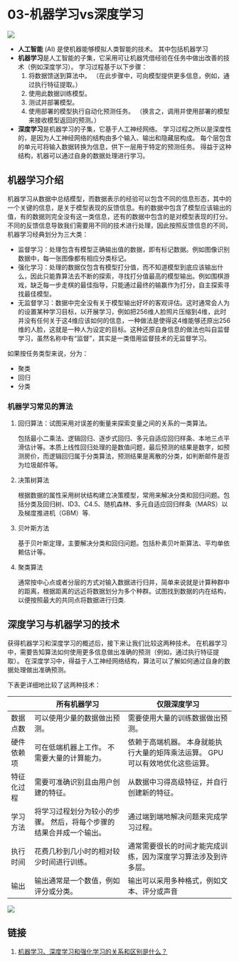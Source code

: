 # 03-机器学习vs深度学习

![](/images/ai-vs-machine-learning-vs-deep-learning.png)

- **人工智能** (AI) 是使机器能够模拟人类智能的技术。 其中包括机器学习
- **机器学习**是人工智能的子集，它采用可让机器凭借经验在任务中做出改善的技术（例如深度学习）。 学习过程基于以下步骤：
    1. 将数据馈送到算法中。 （在此步骤中，可向模型提供更多信息，例如，通过执行特征提取。）
    2. 使用此数据训练模型。
    3. 测试并部署模型。
    4. 使用部署的模型执行自动化预测任务。 （换言之，调用并使用部署的模型来接收模型返回的预测。）
- **深度学习**是机器学习的子集，它基于人工神经网络。 学习过程之所以是深度性的，是因为人工神经网络的结构由多个输入、输出和隐藏层构成。 每个层包含的单元可将输入数据转换为信息，供下一层用于特定的预测任务。 得益于这种结构，机器可以通过自身的数据处理进行学习。

## 机器学习介绍

机器学习从数据中总结模型，而数据表示的经验可以包含不同的信息形态，其中的一个关键的信息，是关于模型表现的反馈信息。有的数据中包含了模型应该输出的值，有的数据则完全没有这一类信息，还有的数据中包含的是对模型表现的打分。不同的反馈信息导致我们需要用不同的技术进行处理，因此按照反馈信息的不同，机器学习经典划分为三大类：

- 监督学习：处理包含有模型正确输出值的数据，即有标记数据。例如图像识别数据中，每一张图像都有相应分类标记。
- 强化学习：处理的数据仅包含有模型打分值，而不知道模型到底应该输出什么，因此只能靠算法去不断的探索，寻找打分值最高的模型输出。例如围棋游戏，缺乏每一步走棋的最佳指导，只能通过最终的输赢作为打分，自主探索寻找最佳模型。
- 无监督学习：数据中完全没有关于模型输出好坏的客观评估。这时通常会人为的设置某种学习目标，以开展学习，例如把256维人脸照片压缩到4维，此时并没有任何关于这4维应该如何的信息，一种做法是使得这4维能够还原出256维的人脸，这就是一种人为设定的目标。这种还原自身信息的做法也叫自监督学习，虽然名称中有“监督”，其实是一类借用监督技术的无监督学习。

如果按任务类型来说，分为：
- 聚类
- 回归
- 分类

### 机器学习常见的算法
    
1. 回归算法：试图采用对误差的衡量来探索变量之间的关系的一类算法。

    包括最小二乘法、逻辑回归、逐步式回归、多元自适应回归样条、本地三点平滑估计等。本质上线性回归处理的是数值问题，最后预测的结果是数字，如预测房价，而逻辑回归属于分类算法，预测结果是离散的分类，如判断邮件是否为垃圾邮件等。

2. 决策树算法

    根据数据的属性采用树状结构建立决策模型，常用来解决分类和回归问题。包括分类及回归树、ID3、C4.5、随机森林、多元自适应回归样条（MARS）以及梯度推进机（GBM）等.

3. 贝叶斯方法

    基于贝叶斯定理，主要解决分类和回归问题。包括朴素贝叶斯算法、平均单依赖估计等。

4. 聚类算法

    通常按中心点或者分层的方式对输入数据进行归并，简单来说就是计算种群中的距离，根据距离的远近将数据划分为多个种群。试图找到数据的内在结构，以便按照最大的共同点将数据进行归类.


## 深度学习与机器学习的技术

获得机器学习和深度学习的概述后，接下来让我们比较这两种技术。 在机器学习中，需要告知算法如何使用更多信息做出准确的预测（例如，通过执行特征提取）。 在深度学习中，得益于人工神经网络结构，算法可以了解如何通过自身的数据处理做出准确预测。

下表更详细地比较了这两种技术：

| |所有机器学习	| 仅限深度学习 |
| -- | -- | -- |
| 数据点数	| 可以使用少量的数据做出预测。|	需要使用大量的训练数据做出预测。
| 硬件依赖项	| 可在低端机器上工作。 不需要大量的计算能力。	|依赖于高端机器。 本身就能执行大量的矩阵乘法运算。 GPU 可以有效地优化这些运算。
| 特征化过程	| 需要可准确识别且由用户创建的特征。|	从数据中习得高级特征，并自行创建新的特征。
| 学习方法	| 将学习过程划分为较小的步骤。 然后，将每个步骤的结果合并成一个输出。	|通过端到端地解决问题来完成学习过程。
| 执行时间	| 花费几秒到几小时的相对较少时间进行训练。	|通常需要很长的时间才能完成训练，因为深度学习算法涉及到许多层。
| 输出	| 输出通常是一个数值，例如评分或分类。|	输出可以采用多种格式，例如文本、评分或声音


![](/images/dp-ml.jpg)

## 链接
1. [机器学习、深度学习和强化学习的关系和区别是什么？](https://www.zhihu.com/question/279973545)